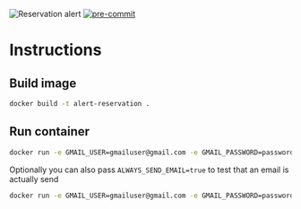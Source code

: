 ![Reservation alert](https://github.com/Johanwv/reservation-alert/actions/workflows/build.yaml/badge.svg)
[![pre-commit](https://img.shields.io/badge/pre--commit-enabled-brightgreen?logo=pre-commit)](https://github.com/pre-commit/pre-commit)


Instructions
========================================

Build image
------------

```bash
docker build -t alert-reservation .
```

Run container
------------

```bash
docker run -e GMAIL_USER=gmailuser@gmail.com -e GMAIL_PASSWORD=password -e MAIL_RECIPIENTS=recipient@gmail,recipient2@gmail.com alert-reservation
```

Optionally you can also pass `ALWAYS_SEND_EMAIL=true` to test that an email is actually send

```bash
docker run -e GMAIL_USER=gmailuser@gmail.com -e GMAIL_PASSWORD=password -e MAIL_RECIPIENTS=recipient@gmail.com -e ALWAYS_SEND_EMAIL=true alert-reservation
```
